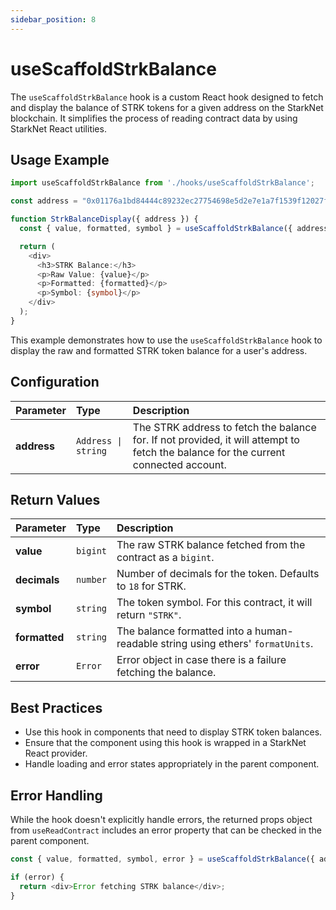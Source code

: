 ```yaml
---
sidebar_position: 8
---
```


# useScaffoldStrkBalance

The `useScaffoldStrkBalance` hook is a custom React hook designed to fetch and display the balance of STRK tokens for a given address on the StarkNet blockchain. It simplifies the process of reading contract data by using StarkNet React utilities.

## Usage Example

```ts
import useScaffoldStrkBalance from './hooks/useScaffoldStrkBalance';

const address = "0x01176a1bd84444c89232ec27754698e5d2e7e1a7f1539f12027f28b23ec9f3d8"

function StrkBalanceDisplay({ address }) {
  const { value, formatted, symbol } = useScaffoldStrkBalance({ address: "0x01176a1bd84444c89232ec27754698e5d2e7e1a7f1539f12027f28b23ec9f3d8" });

  return (
    <div>
      <h3>STRK Balance:</h3>
      <p>Raw Value: {value}</p>
      <p>Formatted: {formatted}</p>
      <p>Symbol: {symbol}</p>
    </div>
  );
}
```

This example demonstrates how to use the `useScaffoldStrkBalance` hook to display the raw and formatted STRK token balance for a user's address.

## Configuration

| Parameter      | Type                   | Description                                                                                     |
| :------------- | :--------------------- | :---------------------------------------------------------------------------------------------- |
| **address**    | `Address \| string`    | The STRK address to fetch the balance for. If not provided, it will attempt to fetch the balance for the current connected account. |

## Return Values

| Parameter        | Type          | Description                                                                                                    |
| :--------------- | :------------ | :------------------------------------------------------------------------------------------------------------- |
| **value**        | `bigint`      | The raw STRK balance fetched from the contract as a `bigint`.                                                   |
| **decimals**     | `number`      | Number of decimals for the token. Defaults to `18` for STRK.                                                    |
| **symbol**       | `string`      | The token symbol. For this contract, it will return `"STRK"`.                                                   |
| **formatted**    | `string`      | The balance formatted into a human-readable string using ethers' `formatUnits`.                                 |
| **error**        | `Error`       | Error object in case there is a failure fetching the balance.                                                   |

## Best Practices

- Use this hook in components that need to display STRK token balances.
- Ensure that the component using this hook is wrapped in a StarkNet React provider.
- Handle loading and error states appropriately in the parent component.

## Error Handling

While the hook doesn't explicitly handle errors, the returned props object from `useReadContract` includes an error property that can be checked in the parent component.

```ts
const { value, formatted, symbol, error } = useScaffoldStrkBalance({ address });

if (error) {
  return <div>Error fetching STRK balance</div>;
}
```
